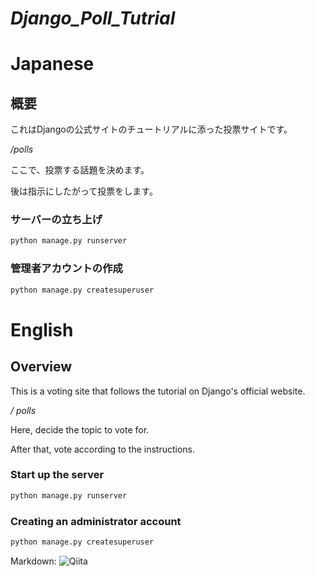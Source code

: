 # *Django_Poll_Tutrial*  

# Japanese

## 概要
これはDjangoの公式サイトのチュートリアルに添った投票サイトです。

*<p>/polls</p>*
<p>ここで、投票する話題を決めます。</p>
<p>後は指示にしたがって投票をします。</p>  

### サーバーの立ち上げ
```python
python manage.py runserver
```

### 管理者アカウントの作成
```python
python manage.py createsuperuser
```


# English

## Overview
This is a voting site that follows the tutorial on Django's official website.

*<p> / polls </p>* 
<p> Here, decide the topic to vote for. </ p>
<p> After that, vote according to the instructions. </ p>

### Start up the server
```python
python manage.py runserver
```

### Creating an administrator account
```python
python manage.py createsuperuser
```

Markdown: ![Qiita](https://i.gyazo.com/28dce839839769d909caf41ccb48c460.png "Qiita")
